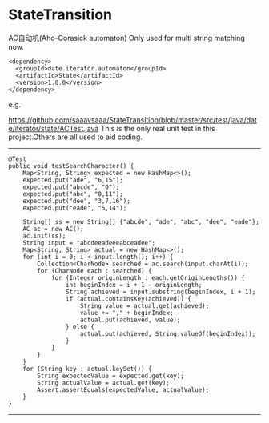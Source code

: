 # StateTransition

AC自动机(Aho-Corasick automaton)
Only used for multi string matching now.

    <dependency>
      <groupId>date.iterator.automaton</groupId>
      <artifactId>State</artifactId>
      <version>1.0.0</version>
    </dependency>

e.g.


https://github.com/saaavsaaa/StateTransition/blob/master/src/test/java/date/iterator/state/ACTest.java
This is the only real unit test in this project.Others are all used to aid coding.

-----

    @Test
    public void testSearchCharacter() {
        Map<String, String> expected = new HashMap<>();
        expected.put("ade", "6,15");
        expected.put("abcde", "0");
        expected.put("abc", "0,11");
        expected.put("dee", "3,7,16");
        expected.put("eade", "5,14");

        String[] ss = new String[] {"abcde", "ade", "abc", "dee", "eade"};
        AC ac = new AC();
        ac.init(ss);
        String input = "abcdeeadeeeabceadee";
        Map<String, String> actual = new HashMap<>();
        for (int i = 0; i < input.length(); i++) {
            Collection<CharNode> searched = ac.search(input.charAt(i));
            for (CharNode each : searched) {
                for (Integer originLength : each.getOriginLengths()) {
                    int beginIndex = i + 1 - originLength;
                    String achieved = input.substring(beginIndex, i + 1);
                    if (actual.containsKey(achieved)) {
                        String value = actual.get(achieved);
                        value += "," + beginIndex;
                        actual.put(achieved, value);
                    } else {
                        actual.put(achieved, String.valueOf(beginIndex));
                    }
                }
            }
        }
        for (String key : actual.keySet()) {
            String expectedValue = expected.get(key);
            String actualValue = actual.get(key);
            Assert.assertEquals(expectedValue, actualValue);
        }
    }

-----
